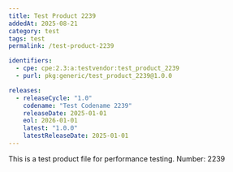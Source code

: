 ```yaml
---
title: Test Product 2239
addedAt: 2025-08-21
category: test
tags: test
permalink: /test-product-2239

identifiers:
  - cpe: cpe:2.3:a:testvendor:test_product_2239
  - purl: pkg:generic/test_product_2239@1.0.0

releases:
  - releaseCycle: "1.0"
    codename: "Test Codename 2239"
    releaseDate: 2025-01-01
    eol: 2026-01-01
    latest: "1.0.0"
    latestReleaseDate: 2025-01-01
---
```


This is a test product file for performance testing. Number: 2239
